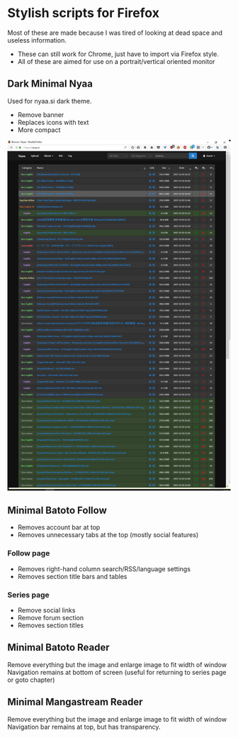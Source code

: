 # Stylish scripts for Firefox
Most of these are made because I was tired of looking at dead space and useless information.
* These can still work for Chrome, just have to import via Firefox style.
* All of these are aimed for use on a portrait/vertical oriented monitor

## Dark Minimal Nyaa ##
Used for nyaa.si dark theme.
* Remove banner
* Replaces icons with text
* More compact

![Dark Minimal Nyaa in use on portrait monitor](Images/MinimalNyaasi_post.png "With")

## Minimal Batoto Follow ##
* Removes account bar at top
* Removes unnecessary tabs at the top (mostly social features)

### Follow page ###
* Removes right-hand column search/RSS/language settings
* Removes section title bars and tables

### Series page ###
* Remove social links
* Remove forum section
* Removes section titles

## Minimal Batoto Reader ##
Remove everything but the image and enlarge image to fit width of window
Navigation remains at bottom of screen (useful for returning to series page or goto chapter)

## Minimal Mangastream Reader ##
Remove everything but the image and enlarge image to fit width of window
Navigation bar remains at top, but has transparency.